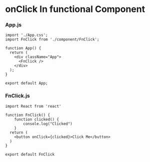 # onClick In functional Component

### App.js
```
import './App.css';
import FnClick from './component/FnClick';

function App() {
  return (
    <div className="App">
      <FnClick />
    </div>
  );
}

export default App;
```

### FnClick.js
```
import React from 'react'

function FnClick() {
    function clicked() {
        console.log("Clicked")
    }
  return (
    <button onClick={clicked}>Click Me</button>
  )
}

export default FnClick
```
